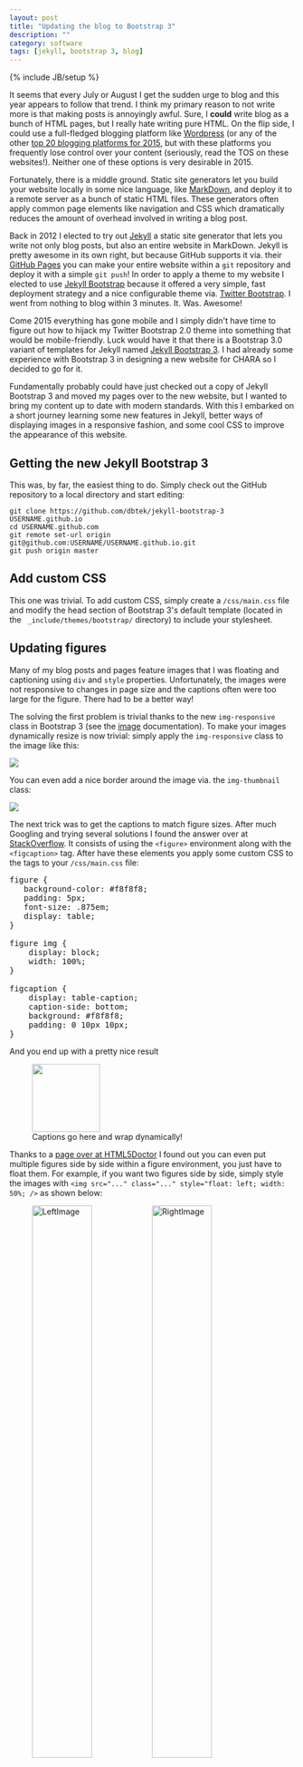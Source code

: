 ```yaml
---
layout: post
title: "Updating the blog to Bootstrap 3"
description: ""
category: software
tags: [jekyll, bootstrap 3, blog]
---
```

{% include JB/setup %}

It seems that every July or August I get the sudden urge to blog and this year
appears to follow that trend.
I think my primary reason to not write more is that making posts is annoyingly
awful.
Sure, I **could** write blog as a bunch of HTML pages, but I really hate
writing pure HTML.
On the flip side, I could use a full-fledged blogging platform like
[Wordpress](https://wordpress.com) (or any of the other
[top 20 blogging platforms for 2015](http://thenextweb.com/businessapps/2015/05/11/the-18-best-blogging-and-publishing-platforms-on-the-internet-today/),
but with these platforms you frequently lose control over your content
(seriously, read the TOS on these websites!).
Neither one of these options is very desirable in 2015.

Fortunately, there is a middle ground.
Static site generators let you build your website locally in some nice language,
like [MarkDown](http://daringfireball.net/projects/markdown/), and deploy it
to a remote server as a bunch of static HTML files.
These generators often apply common page elements like navigation and CSS
which dramatically reduces the amount of overhead involved in writing a
blog post.

Back in 2012 I elected to try out [Jekyll](http://jekyllrb.com/) a static
site generator that lets you write not only blog posts, but also an entire
website in MarkDown.
Jekyll is pretty awesome in its own right, but because GitHub supports it via.
their [GitHub Pages](https://pages.github.com) you can make your entire
website within a `git` repository and deploy it with a simple `git push`!
In order to apply a theme to my website I elected to use
[Jekyll Bootstrap](http://jekyllbootstrap.com/) because it offered a very simple,
fast deployment strategy and a nice configurable theme via.
[Twitter Bootstrap](http://getbootstrap.com).
I went from nothing to blog within 3 minutes. It. Was. Awesome!

Come 2015 everything has gone mobile and I simply didn't have time to figure
out how to hijack my Twitter Bootstrap 2.0 theme into something that would
be mobile-friendly.
Luck would have it that there is a Bootstrap 3.0 variant of templates for
Jekyll named [Jekyll Bootstrap 3](https://github.com/dbtek/jekyll-bootstrap-3).
I had already some experience with Bootstrap 3 in designing a new website
for CHARA so I decided to go for it.

Fundamentally probably could have just checked out a copy of Jekyll Bootstrap 3
and moved my pages over to the new website, but I wanted to bring my content
up to date with modern standards.
With this I embarked on a short journey learning some new features in
Jekyll, better ways of displaying images in a responsive fashion, and some
cool CSS to improve the appearance of this website.

## Getting the new Jekyll Bootstrap 3

This was, by far, the easiest thing to do.
Simply check out the GitHub repository to a local directory and start editing:

    git clone https://github.com/dbtek/jekyll-bootstrap-3 USERNAME.github.io
    cd USERNAME.github.com
    git remote set-url origin git@github.com:USERNAME/USERNAME.github.io.git
    git push origin master

## Add custom CSS

This one was trivial. To add custom CSS, simply create a `/css/main.css`
file and modify the head section of Bootstrap 3's default template (located
in the ` _include/themes/bootstrap/` directory) to include your stylesheet.

## Updating figures

Many of my blog posts and pages feature images that I was floating and
captioning using `div` and `style` properties.
Unfortunately, the images were not responsive to changes in page size
and the captions often were too large for the figure.
There had to be a better way!

The solving the first problem is trivial thanks to the new `img-responsive`
class in Bootstrap 3 (see the [image](http://getbootstrap.com/css/#images)
documentation).
To make your images dynamically resize is now trivial: simply apply
the `img-responsive` class to the image like this:

<pre>
<img src="..." class="img-responsive" ... />
</pre>

You can even add a nice border around the image via. the `img-thumbnail` class:

<pre>
<img src="..." class="img-responsive img-thumbnail" ... />
</pre>


The next trick was to get the captions to match figure sizes. After much
Googling and trying several solutions I found the answer over at
[StackOverflow](http://stackoverflow.com/questions/10264463/can-a-figcaption-be-restricted-to-the-width-of-a-responsively-sized-image).
It consists of using the `<figure>` environment along with the `<figcaption>`
tag.
After have these elements you apply some custom CSS to the tags to your
`/css/main.css` file:

<pre>
figure {
   background-color: #f8f8f8;
   padding: 5px;
   font-size: .875em;
   display: table;
}

figure img {
    display: block;
    width: 100%;
}

figcaption {
    display: table-caption;
    caption-side: bottom;
    background: #f8f8f8;
    padding: 0 10px 10px;
}
</pre>

And you end up with a pretty nice result

<figure>
    <img src="/images/blog/100_1937_1.jpg" class="img-responsive img-thumbnail"
        style="width: 120px;" />
    <figcaption>Captions go here and wrap dynamically!</figcaption>
</figure>

Thanks to a [page over at HTML5Doctor](http://html5doctor.com/the-figure-figcaption-elements/)
I found out you can even put multiple figures side by side within a figure
environment, you just have to float them.
For example, if you want two figures side by side, simply style the images with
`<img src="..." class="..." style="float: left; width: 50%; />` as shown
below:

<figure>
    <img class="img-responsive img-thumbnail" style="float: left; width: 50%;"
        src="/images/blog/100_1937_1.jpg"
        alt="LeftImage" />
    <img class="img-responsive img-thumbnail" style="float: left; width: 50%;"
        src="/images/blog/100_1937_1.jpg"
        alt="RightImage" />
    <figcaption>A nice caption that automatically wraps to the width of the figure!</figcaption>
</figure>

Best of all, thanks to the `img-responsive` tag the images will automatically
scale with the browser window.
Annoyingly I couldn't get the code for these figures to display within a `<pre>`
tag, so just look at the source to see how this works.

## Add data-driven, two-level menu navigation

The next step was to refurbish the navigation menu.
In Jekyll-Bootstrap 2.0 use the `group` section of the
[YAML front matter](http://jekyllrb.com/docs/frontmatter/) to put pages
into the navigation section.
In order to get the pages sorted I had to resort to some tricky Liquid
voodoo in order to parse the pages out into top and sub-level navigation
menus.
This was quite flaky and I kept forgetting how to add pages correctly, so
I ended up abandoning it all together and just going for top level menus with
a floating submenu navigation bar on the left.
The results were, shall we say, less than desirable:

<figure>
    <img class="img-responsive img-thumbnail" style="float: left; width: 50%;"
        src="/images/blog/bootstrap2-submenu-on-large-page.png"
        alt="Submenu navigation looked ok on large pages" />
    <img class="img-responsive img-thumbnail" style="float: left; width: 50%;"
        src="/images/blog/bootstrap2-submenu-on-small-page.png"
        alt="But the navigation messed up the appearance of small pages" />
    <figcaption>Submenu navigation on my Bootstrap 2 based website... it was a
        bad idea from the start!</figcaption>
</figure>

Again, back to Google for ideas.
I tried a few solutions including a fairly novel idea of
[parsing the page URLs](http://thinkshout.com/blog/2014/12/creating-dynamic-menus-in-jekyll/)
to make the menus, but in the end it didn't quite give me what I wanted.
After reading about [Jekyll data files](http://jekyllrb.com/docs/datafiles/)
I searched for a demonstration that data files were supported on GitHub.
Fortunately Dale Tournemille had already written a post discussing how to
[create navigation from data files](http://www.tournemille.com/blog/How-to-create-data-driven-navigation-in-Jekyll/).

The process is quite simple.
First you create a YAML file containing the navigation menu you wish to create
and place this in the `_data` directory. Here is a snippit from my
`_data/navigation.yml` file:

<pre>
- title: "Home"
  href: "/"

- title: "Blog"
  href: "/blog/"
  subcategories:
    - subtitle: "Most recent"
      subhref: "/blog/"
      subhref: "/blog/categories.html"
    - subtitle: "List by tag"
      subhref: "/blog/tags.html"

- title: "Research"
  href: "/research/"
  subcategories:
    - subtitle: "Publications"
      subhref: "/research/publications.html"
    - subtitle: "CV"
      subhref: "/research/Kloppenborg_CV.pdf"
    - subtitle: "epsilon Aurigae"
      subhref: "/research/epsilon-aurigae"

- title: "My Software"
  href: "/software/"

- title: "Contact"
  href: "/contact.html"
</pre>

The contents of this file will be accessable via. the `site.data.navigation`
variable.
Next I extracted the core of the navigation template from Dale's website
and pasted it into my
[`_include/navigation`](https://github.com/bkloppenborg/bkloppenborg.github.com/tree/master/_includes/navigation)
file and made a few minor modifications.

Finally, we need to call the `navigation` script when we generate the pages.
This is easily accomplished by modifying the Bootstrap 3 default theme
(i.e. the `_include/themes/bootstrap/default.html` file) by replacing the
call to `JB/pages_list` with our own `navigation` page:

<pre>
{% raw %}
Comment out these lines:
  {% assign pages_list = site.pages %}
  {% include JB/pages_list %}
And replace with this:
  {% include navigation %}
{% endraw %}
</pre>

The result? Much better looking navigation menus that intelligently respond
to changes in screen size:

<figure>
    <img class="img-responsive img-thumbnail" style="float: left; width: 50%;"
        src="/images/blog/bootstrap3-navigation-menu-large-screen.png"
        alt="New navigation menu on large screens" />
    <img class="img-responsive img-thumbnail" style="float: left; width: 50%;"
        src="/images/blog/bootstrap3-navigation-menu-small-screen.png"
        alt="New navigation menu on small screens" />
    <figcaption>The new Bootstrap 3 navigation menus using Jekyll data file
        support are super easy to update and look great on a variety of screen
        sizes</figcaption>
</figure>


## Move the blog to a subdirectory

Next I wanted to move my blog posts into the `blog` subdirectory.
Fortunately this is trivial to do.
Open up the `_config.yml` file and prefix `/blog` onto the permalink like so:

    permalink: /blog/:categories/:year/:month/:day/:title


## Custom blog category pages

While browsing other Jekyll blogs I stumbled upon the
[blog at gladis.org](http://blog.gladis.org).
One really nice feature there is the ability to click on the categories and
be taken to a page which list all blog posts under that category.
I thought this was an automatic feature of Jekyll, but evidently it is not.
There were lots of solutions for how to do this including a fairly nice
solution using templates by Christian Specht over at
[StackOverflow](http://stackoverflow.com/questions/1408824/an-easy-way-to-support-tags-in-a-jekyll-blog);
however, this split tags with spaces which was an undesirable consequence of
their sorting method.
In the end I just adopted the simple method of parsing the `site.categories`
array for a specific tag and inserting that as a HTML file.
You can see a sample implementation of this method
[for my software category page](https://github.cum/bkloppenborg/bkloppenborg.github.com/tree/master/blog/software/index.md).

The next step was to apply a theme to clean up the appearance of the dates
in the category list.
Again, I returned to [gladis.org](http://blog.gladis.org) and inspected their
source code.
The most important change was forcing the font to be monospace, beyond that
the remaining changes to CSS were just cosmetic.
Thus I added the following lines to my `css/main.css` file I created above.

<pre>
ul.posts {
  list-style-type: none;
  margin-bottom: 2em;
}

ul.posts li {
  line-height: 1.75em;
}

ul.posts span {
  color: #aaa;
  font-family: Monaco, "Courier New", monospace;
  font-size: 90%;
}
</pre>

## Improving the tag page

My final change was improving the way the tags page displayed.
In my old blog I found some code that changed the styling so that tags appeared
in a tag wall rather than an unordered list.
I don't remember where I found the code, so I'll just point you to my
[blog/tag.md](https://github.cum/bkloppenborg/bkloppenborg.github.com/tree/master/blog/tags.md)
file.

The code consists of two primary blocks.
The top block simply creates a list of tags (in no particular order) with
the CSS class `tag-box` (see below) and the bottom block of code simply prints
all posts with that specific tag.

To give the tag list a nice look I added a little bit of custom CSS which
collapse the unordered tag list into small gray boxes:

<pre>
.tag-box {
	list-style:none;
	margin:0;
	padding:5px 0 ;
	overflow:hidden;
}
.tag-box li {
	line-height:28px;
}
.tag-box.inline li {
	float:left;
}
.tag-box a {
	padding: 3px 6px;
	margin: 2px;
	background: #eee;
	color:#005F6B;
	border-radius: 3px;
	text-decoration:none;
}
.tag-box a span{
	vertical-align:super;
	font-size:0.8em;
}
.tag-box a.active {
	background:#57A957;
	border:1px solid #4C964D;
	color:#FFF;
}
</pre>

**Edit:** I later remembered that I also had to update the
`_includes/themes/bootstrap/post.html` page to use the `tag-box` class rather
than `tag_box`.

## The end result

In the end converting my blog from Jekyll Bootstrap 2 to Jekyll Bootstrap 3
took the better part of a day.
Most of this time was researching how I could make some minor modifications
due to the limitations imposed by Jekyll's Liquid templating engine.
My website is now mobile friendly and I fixed several small things that were
bothering me about is layout and navigation menu.
Whether or not these changes will be enough to keep me blogging on a more
routine basis remains to be seen...

## Fixed navigation menu

To make the navigation menu remain fixed at the top of the page we simply
need to consult the
[Bootstrap 3 documentation](http://getbootstrap.com/components/#navbar-fixed-top).
This is pretty easy, simply modify the `_includes/themes/bootstrap/default.html`
template file by adding `navbar-fixed-top` to the `nav` element tag and
specify that there needs to be a little extra space on the top of the body
in the `css/main.css` file:

<pre>
body {
    padding-top: 50px;
}
</pre>
